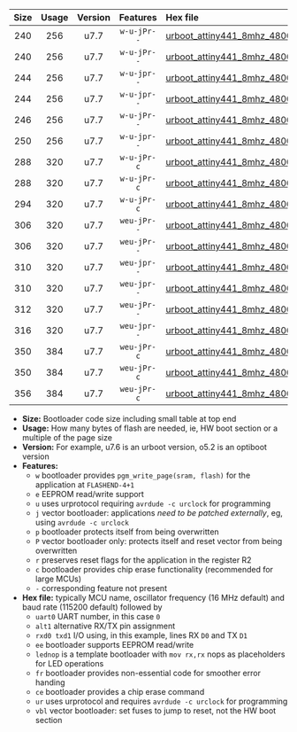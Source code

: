|Size|Usage|Version|Features|Hex file|
|:-:|:-:|:-:|:-:|:--|
|240|256|u7.7|`w-u-jPr--`|[urboot_attiny441_8mhz_4800bps_uart0_rxa2_txa1_lednop_ur_vbl.hex](https://raw.githubusercontent.com/stefanrueger/urboot.hex/main/mcus/attiny441/fcpu_8mhz/4800_bps/urboot_attiny441_8mhz_4800bps_uart0_rxa2_txa1_lednop_ur_vbl.hex)|
|240|256|u7.7|`w-u-jPr--`|[urboot_attiny441_8mhz_4800bps_uart1_rxa4_txa5_lednop_ur_vbl.hex](https://raw.githubusercontent.com/stefanrueger/urboot.hex/main/mcus/attiny441/fcpu_8mhz/4800_bps/urboot_attiny441_8mhz_4800bps_uart1_rxa4_txa5_lednop_ur_vbl.hex)|
|244|256|u7.7|`w-u-jpr--`|[urboot_attiny441_8mhz_4800bps_uart0_rxa2_txa1_lednop_fr_ur_vbl.hex](https://raw.githubusercontent.com/stefanrueger/urboot.hex/main/mcus/attiny441/fcpu_8mhz/4800_bps/urboot_attiny441_8mhz_4800bps_uart0_rxa2_txa1_lednop_fr_ur_vbl.hex)|
|244|256|u7.7|`w-u-jpr--`|[urboot_attiny441_8mhz_4800bps_uart1_rxa4_txa5_lednop_fr_ur_vbl.hex](https://raw.githubusercontent.com/stefanrueger/urboot.hex/main/mcus/attiny441/fcpu_8mhz/4800_bps/urboot_attiny441_8mhz_4800bps_uart1_rxa4_txa5_lednop_fr_ur_vbl.hex)|
|246|256|u7.7|`w-u-jPr--`|[urboot_attiny441_8mhz_4800bps_uart0_alt1_rxb2_txa7_lednop_ur_vbl.hex](https://raw.githubusercontent.com/stefanrueger/urboot.hex/main/mcus/attiny441/fcpu_8mhz/4800_bps/urboot_attiny441_8mhz_4800bps_uart0_alt1_rxb2_txa7_lednop_ur_vbl.hex)|
|250|256|u7.7|`w-u-jpr--`|[urboot_attiny441_8mhz_4800bps_uart0_alt1_rxb2_txa7_lednop_fr_ur_vbl.hex](https://raw.githubusercontent.com/stefanrueger/urboot.hex/main/mcus/attiny441/fcpu_8mhz/4800_bps/urboot_attiny441_8mhz_4800bps_uart0_alt1_rxb2_txa7_lednop_fr_ur_vbl.hex)|
|288|320|u7.7|`w-u-jPr-c`|[urboot_attiny441_8mhz_4800bps_uart0_rxa2_txa1_lednop_fr_ce_ur_vbl.hex](https://raw.githubusercontent.com/stefanrueger/urboot.hex/main/mcus/attiny441/fcpu_8mhz/4800_bps/urboot_attiny441_8mhz_4800bps_uart0_rxa2_txa1_lednop_fr_ce_ur_vbl.hex)|
|288|320|u7.7|`w-u-jPr-c`|[urboot_attiny441_8mhz_4800bps_uart1_rxa4_txa5_lednop_fr_ce_ur_vbl.hex](https://raw.githubusercontent.com/stefanrueger/urboot.hex/main/mcus/attiny441/fcpu_8mhz/4800_bps/urboot_attiny441_8mhz_4800bps_uart1_rxa4_txa5_lednop_fr_ce_ur_vbl.hex)|
|294|320|u7.7|`w-u-jPr-c`|[urboot_attiny441_8mhz_4800bps_uart0_alt1_rxb2_txa7_lednop_fr_ce_ur_vbl.hex](https://raw.githubusercontent.com/stefanrueger/urboot.hex/main/mcus/attiny441/fcpu_8mhz/4800_bps/urboot_attiny441_8mhz_4800bps_uart0_alt1_rxb2_txa7_lednop_fr_ce_ur_vbl.hex)|
|306|320|u7.7|`weu-jPr--`|[urboot_attiny441_8mhz_4800bps_uart0_rxa2_txa1_ee_lednop_ur_vbl.hex](https://raw.githubusercontent.com/stefanrueger/urboot.hex/main/mcus/attiny441/fcpu_8mhz/4800_bps/urboot_attiny441_8mhz_4800bps_uart0_rxa2_txa1_ee_lednop_ur_vbl.hex)|
|306|320|u7.7|`weu-jPr--`|[urboot_attiny441_8mhz_4800bps_uart1_rxa4_txa5_ee_lednop_ur_vbl.hex](https://raw.githubusercontent.com/stefanrueger/urboot.hex/main/mcus/attiny441/fcpu_8mhz/4800_bps/urboot_attiny441_8mhz_4800bps_uart1_rxa4_txa5_ee_lednop_ur_vbl.hex)|
|310|320|u7.7|`weu-jpr--`|[urboot_attiny441_8mhz_4800bps_uart0_rxa2_txa1_ee_lednop_fr_ur_vbl.hex](https://raw.githubusercontent.com/stefanrueger/urboot.hex/main/mcus/attiny441/fcpu_8mhz/4800_bps/urboot_attiny441_8mhz_4800bps_uart0_rxa2_txa1_ee_lednop_fr_ur_vbl.hex)|
|310|320|u7.7|`weu-jpr--`|[urboot_attiny441_8mhz_4800bps_uart1_rxa4_txa5_ee_lednop_fr_ur_vbl.hex](https://raw.githubusercontent.com/stefanrueger/urboot.hex/main/mcus/attiny441/fcpu_8mhz/4800_bps/urboot_attiny441_8mhz_4800bps_uart1_rxa4_txa5_ee_lednop_fr_ur_vbl.hex)|
|312|320|u7.7|`weu-jPr--`|[urboot_attiny441_8mhz_4800bps_uart0_alt1_rxb2_txa7_ee_lednop_ur_vbl.hex](https://raw.githubusercontent.com/stefanrueger/urboot.hex/main/mcus/attiny441/fcpu_8mhz/4800_bps/urboot_attiny441_8mhz_4800bps_uart0_alt1_rxb2_txa7_ee_lednop_ur_vbl.hex)|
|316|320|u7.7|`weu-jpr--`|[urboot_attiny441_8mhz_4800bps_uart0_alt1_rxb2_txa7_ee_lednop_fr_ur_vbl.hex](https://raw.githubusercontent.com/stefanrueger/urboot.hex/main/mcus/attiny441/fcpu_8mhz/4800_bps/urboot_attiny441_8mhz_4800bps_uart0_alt1_rxb2_txa7_ee_lednop_fr_ur_vbl.hex)|
|350|384|u7.7|`weu-jPr-c`|[urboot_attiny441_8mhz_4800bps_uart0_rxa2_txa1_ee_lednop_fr_ce_ur_vbl.hex](https://raw.githubusercontent.com/stefanrueger/urboot.hex/main/mcus/attiny441/fcpu_8mhz/4800_bps/urboot_attiny441_8mhz_4800bps_uart0_rxa2_txa1_ee_lednop_fr_ce_ur_vbl.hex)|
|350|384|u7.7|`weu-jPr-c`|[urboot_attiny441_8mhz_4800bps_uart1_rxa4_txa5_ee_lednop_fr_ce_ur_vbl.hex](https://raw.githubusercontent.com/stefanrueger/urboot.hex/main/mcus/attiny441/fcpu_8mhz/4800_bps/urboot_attiny441_8mhz_4800bps_uart1_rxa4_txa5_ee_lednop_fr_ce_ur_vbl.hex)|
|356|384|u7.7|`weu-jPr-c`|[urboot_attiny441_8mhz_4800bps_uart0_alt1_rxb2_txa7_ee_lednop_fr_ce_ur_vbl.hex](https://raw.githubusercontent.com/stefanrueger/urboot.hex/main/mcus/attiny441/fcpu_8mhz/4800_bps/urboot_attiny441_8mhz_4800bps_uart0_alt1_rxb2_txa7_ee_lednop_fr_ce_ur_vbl.hex)|

- **Size:** Bootloader code size including small table at top end
- **Usage:** How many bytes of flash are needed, ie, HW boot section or a multiple of the page size
- **Version:** For example, u7.6 is an urboot version, o5.2 is an optiboot version
- **Features:**
  + `w` bootloader provides `pgm_write_page(sram, flash)` for the application at `FLASHEND-4+1`
  + `e` EEPROM read/write support
  + `u` uses urprotocol requiring `avrdude -c urclock` for programming
  + `j` vector bootloader: applications *need to be patched externally*, eg, using `avrdude -c urclock`
  + `p` bootloader protects itself from being overwritten
  + `P` vector bootloader only: protects itself and reset vector from being overwritten
  + `r` preserves reset flags for the application in the register R2
  + `c` bootloader provides chip erase functionality (recommended for large MCUs)
  + `-` corresponding feature not present
- **Hex file:** typically MCU name, oscillator frequency (16 MHz default) and baud rate (115200 default) followed by
  + `uart0` UART number, in this case `0`
  + `alt1` alternative RX/TX pin assignment
  + `rxd0 txd1` I/O using, in this example, lines RX `D0` and TX `D1`
  + `ee` bootloader supports EEPROM read/write
  + `lednop` is a template bootloader with `mov rx,rx` nops as placeholders for LED operations
  + `fr` bootloader provides non-essential code for smoother error handing
  + `ce` bootloader provides a chip erase command
  + `ur` uses urprotocol and requires `avrdude -c urclock` for programming
  + `vbl` vector bootloader: set fuses to jump to reset, not the HW boot section
